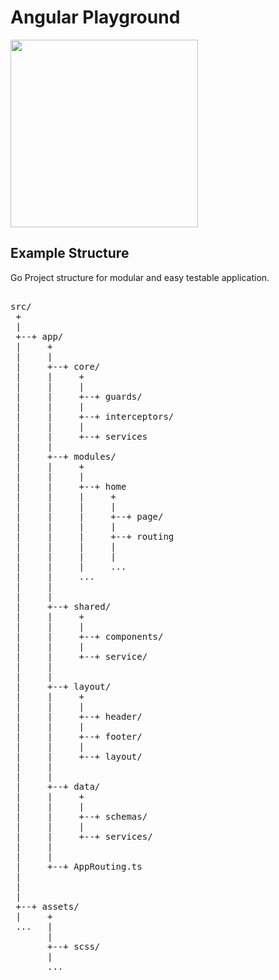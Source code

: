 # Angular Playground

<img src="https://github.com/claudioontheweb/angular-playground/blob/master/angular.png" data-canonical-src="https://github.com/claudioontheweb/angular-playground/blob/master/angular.png" width="300" />


## Example Structure
Go Project structure for modular and easy testable application.

<pre>

src/
 +
 |
 +--+ app/
 |     +
 |     |
 |     +--+ core/
 |     |     +
 |     |     |
 |     |     +--+ guards/
 |     |     |
 |     |     +--+ interceptors/
 |     |     |
 |     |     +--+ services
 |     |
 |     +--+ modules/
 |     |     +
 |     |     |
 |     |     +--+ home
 |     |     |     +
 |     |     |     |
 |     |     |     +--+ page/
 |     |     |     |
 |     |     |     +--+ routing
 |     |     |     |
 |     |     |     |
 |     |     |     ...
 |     |     ...
 |     |
 |     |
 |     +--+ shared/
 |     |     +
 |     |     |
 |     |     +--+ components/
 |     |     |
 |     |     +--+ service/
 |     |
 |     |
 |     +--+ layout/
 |     |     +
 |     |     |
 |     |     +--+ header/
 |     |     |
 |     |     +--+ footer/
 |     |     |
 |     |     +--+ layout/
 |     |
 |     |
 |     +--+ data/
 |     |     +
 |     |     |
 |     |     +--+ schemas/
 |     |     |
 |     |     +--+ services/
 |     |
 |     |
 |     +--+ AppRouting.ts
 |
 |
 |
 +--+ assets/
 |     +
 ...   |
       |
       +--+ scss/
       |
       ...

</pre>
